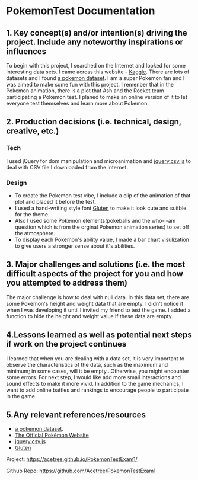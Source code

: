 # PokemonTest Documentation


## 1. Key concept(s) and/or intention(s) driving the project. Include any noteworthy inspirations or influences

To begin with this project, I searched on the Internet and looked for some interesting data sets. I came across this website - [Kaggle](https://www.kaggle.com/datasets). There are lots of datasets and I found [a pokemon dataset](https://www.kaggle.com/rounakbanik/pokemon).
I am a super Pokemon fan and I was aimed to make some fun with this project. 
I remenber that in the Pokemon animation, there is a plot that Ash and the Rocket team participating a Pokemon test. I planed to make an online version of it to let everyone test themselves and learn more about Pokemon.


## 2. Production decisions (i.e. technical, design, creative, etc.)

### Tech
I used jQuery for dom manipulation and microanimation and [jquery.csv.js](https://github.com/evanplaice/jquery-csv) to deal with CSV file I downloaded from the Internet.

### Design
- To create the Pokemon test vibe, I include a clip of the animation of that plot and placed it before the test. 
- I used a hand-writing style font [Gluten](https://fonts.google.com/specimen/Gluten#glyphs) to make it look cute and suitble for the theme.
- Also I used some Pokemon elements(pokeballs and the who-i-am question which is from the orginal Pokemon animation series) to set off the atmosphere.
- To display each Pokemon's ability value, I made a bar chart visulization to give users a stronger sense about it's abilities.


## 3. Major challenges and solutions (i.e. the most difficult aspects of the project for you and how you attempted to address them)
The major challenge is how to deal with null data. In this data set, there are some Pokemon's height and weight data that are empty. I didn't notice it when I was developing it until I invited my friend to test the game. I added a function to hide the height and weight value if these data are empty.


## 4.Lessons learned as well as potential next steps if work on the project continues
I learned that when you are dealing with a data set, it is very important to observe the characteristics of the data, such as the maximum and minimum; in some cases, will it be empty...Otherwise, you might encounter some errors.
For next step, I would like add more small interactions and sound effects to make it more vivid. In addition to the game mechanics, I want to add online battles and rankings to encourage people to participate in the game.


## 5.Any relevant references/resources
- [a pokemon dataset](https://www.kaggle.com/rounakbanik/pokemon).
- [The Official Pokémon Website ](https://www.pokemon.com/us/)
- [jquery.csv.js](https://github.com/evanplaice/jquery-csv)
- [Gluten](https://fonts.google.com/specimen/Gluten#glyphs)



Project:
https://acetree.github.io/PokemonTestExam1/


Github Repo:
https://github.com/Acetree/PokemonTestExam1

